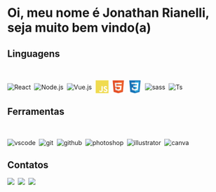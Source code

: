 # Oi, meu nome é Jonathan Rianelli, seja muito bem vindo(a)
  
## Linguagens

<div style="display: inline_block"><br>
  
  <img align="center" alt="React" height="30" src="https://cdn.jsdelivr.net/gh/devicons/devicon/icons/react/react-original.svg" />&nbsp;
  <img align="center" alt="Node.js" height="30" src="https://cdn.jsdelivr.net/gh/devicons/devicon@latest/icons/nodejs/nodejs-plain-wordmark.svg" />&nbsp;
  <img align="center" alt="Vue.js" height="30" src="https://cdn.jsdelivr.net/gh/devicons/devicon/icons/vuejs/vuejs-original.svg" />&nbsp;
  <img align="center" alt="Js" height="30" src="https://raw.githubusercontent.com/devicons/devicon/master/icons/javascript/javascript-plain.svg">&nbsp;
  <img align="center" alt="HTML" height="30" src="https://raw.githubusercontent.com/devicons/devicon/master/icons/html5/html5-original.svg">&nbsp;
  <img align="center" alt="CSS" height="30" src="https://raw.githubusercontent.com/devicons/devicon/master/icons/css3/css3-original.svg">&nbsp;
  <img align="center" alt="sass" height="30" src="https://cdn.jsdelivr.net/gh/devicons/devicon/icons/sass/sass-original.svg">&nbsp;
  <img align="center" alt="Ts" height="30" src="https://cdn.jsdelivr.net/gh/devicons/devicon/icons/typescript/typescript-original.svg" />&nbsp;
  
</div>

## Ferramentas 
    
<div style="display: inline_block"><br>

  <img align="center" alt="vscode" height="30" src="https://cdn.jsdelivr.net/gh/devicons/devicon/icons/vscode/vscode-original.svg">&nbsp;
  <img align="center" alt="git" height="30" src="https://cdn.jsdelivr.net/gh/devicons/devicon/icons/git/git-original.svg">&nbsp;
  <img align="center" alt="github" height="30" src="https://cdn3.iconfinder.com/data/icons/inficons/512/github.png">&nbsp;
  <img align="center" alt="photoshop" height="30" src="https://cdn.jsdelivr.net/gh/devicons/devicon/icons/photoshop/photoshop-line.svg">&nbsp;
  <img align="center" alt="illustrator" height="30" src="https://cdn.jsdelivr.net/gh/devicons/devicon/icons/illustrator/illustrator-line.svg">&nbsp;
  <img align="center" alt="canva" height="30" src="https://cdn.jsdelivr.net/gh/devicons/devicon/icons/canva/canva-original.svg" />&nbsp;
  
</div>

  
## Contatos

<div>
  <a href="https://www.linkedin.com/in/jonathan-rianelli-de-oliveira-409609228/" target="_blank"><img src="https://img.shields.io/badge/-LinkedIn-%230077B5?style=for-the-badge&logo=linkedin&logoColor=white" target="_blank"></a>&nbsp;
  <a href="mailto:jonthanrdo@gmail.com" target="_blank"><img src="https://img.shields.io/badge/Gmail-D14836?style=for-the-badge&logo=gmail&logoColor=white" target="_blank"></a>&nbsp;
  <a href="https://wa.me/5532999155737" target="_blank"><img src="https://img.shields.io/badge/WhatsApp-25D366?style=for-the-badge&logo=whatsapp&logoColor=white" target="_blank"></a>&nbsp;
</div>
